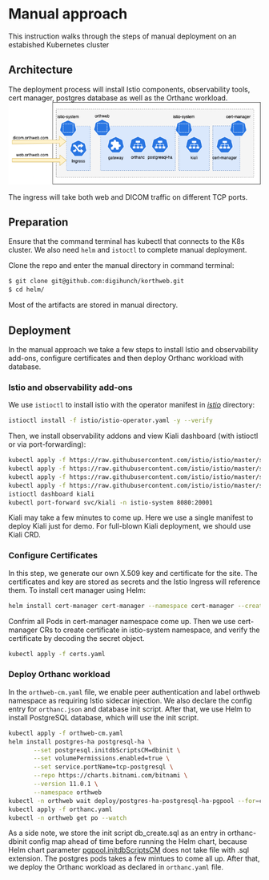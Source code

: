 
# Manual approach

This instruction walks through the steps of manual deployment on an estabished Kubernetes cluster

## Architecture
The deployment process will install Istio components, observability tools, cert manager, postgres database as well as the Orthanc workload.
![Diagram](../assets/images/korthweb-manual.png)

The ingress will take both web and DICOM traffic on different TCP ports.

## Preparation
Ensure that the command terminal has kubectl that connects to the K8s cluster. We also need `helm` and `istoctl` to complete manual deployment. 

Clone the repo and enter the manual directory in command terminal:
```sh
$ git clone git@github.com:digihunch/korthweb.git
$ cd helm/
```
Most of the artifacts are stored in manual directory. 

## Deployment
In the manual approach we take a few steps to install Istio and observability add-ons, configure certificates and then deploy Orthanc workload with database.

### Istio and observability add-ons
We use `istioctl` to install istio with the operator manifest in *[istio](https://github.com/digihunch/korthweb/tree/main/manual/istio)* directory:

```sh
istioctl install -f istio/istio-operator.yaml -y --verify
```
Then, we install observability addons and view Kiali dashboard (with istioctl or via port-forwarding):
```sh
kubectl apply -f https://raw.githubusercontent.com/istio/istio/master/samples/addons/jaeger.yaml
kubectl apply -f https://raw.githubusercontent.com/istio/istio/master/samples/addons/grafana.yaml
kubectl apply -f https://raw.githubusercontent.com/istio/istio/master/samples/addons/prometheus.yaml
kubectl apply -f https://raw.githubusercontent.com/istio/istio/master/samples/addons/kiali.yaml
istioctl dashboard kiali
kubectl port-forward svc/kiali -n istio-system 8080:20001
```
Kiali may take a few minutes to come up. Here we use a single manifest to deploy Kiali just for demo. For full-blown Kiali deployment, we should use Kiali CRD.

### Configure Certificates
In this step, we generate our own X.509 key and certificate for the site. The certificates and key are stored as secrets and the Istio Ingress will reference them. To install cert manager using Helm:
```sh
helm install cert-manager cert-manager --namespace cert-manager --create-namespace --version v1.11.0 --repo https://charts.jetstack.io --set installCRDs=true
```
Confrim all Pods in cert-manager namespace come up. Then we use cert-manager CRs to create certificate in istio-system namespace, and verify the certificate by decoding the secret object.
```sh
kubectl apply -f certs.yaml
```

### Deploy Orthanc workload

In the `orthweb-cm.yaml` file, we enable peer authentication and label orthweb namespace as requiring Istio sidecar injection. We also declare the config entry for `orthanc.json` and database init script. After that, we use Helm to install PostgreSQL database, which will use the init script.

```sh
kubectl apply -f orthweb-cm.yaml
helm install postgres-ha postgresql-ha \
       --set postgresql.initdbScriptsCM=dbinit \
       --set volumePermissions.enabled=true \
       --set service.portName=tcp-postgresql \
       --repo https://charts.bitnami.com/bitnami \
       --version 11.0.1 \
       --namespace orthweb
kubectl -n orthweb wait deploy/postgres-ha-postgresql-ha-pgpool --for=condition=Available --timeout=10m
kubectl apply -f orthanc.yaml
kubectl -n orthweb get po --watch
```

As a side note, we store the init script db_create.sql as an entry in orthanc-dbinit config map ahead of time before running the Helm chart, because Helm chart parameter [pgpool.initdbScriptsCM](https://artifacthub.io/packages/helm/bitnami/postgresql-ha#initialize-a-fresh-instance) does not take file with .sql extension. The postgres pods takes a few mintues to come all up. After that, we deploy the Orthanc workload as declared in `orthanc.yaml` file.